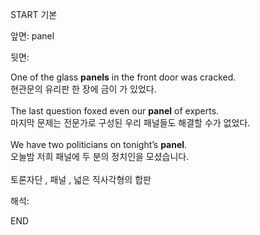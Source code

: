 START
기본

앞면:
panel


뒷면:
<div>One of the glass <b>panels</b> in the front door was cracked. </div><div>현관문의 유리판 한 장에 금이 가 있었다.</div><div><br></div><div><div>The last question foxed even our <strong>panel</strong> of experts. </div><div><div>마지막 문제는 전문가로 구성된 우리 패널들도 해결할 수가 없었다.</div></div></div><div><br></div><div><div>We have two politicians on tonight’s <strong>panel</strong>. </div><div><div>오늘밤 저희 패널에 두 분의 정치인을 모셨습니다.</div></div></div><div><br></div><div>토론자단 , 패널 , 넓은 직사각형의 합판</div>


해석:

END